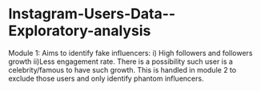 # Instagram-Users-Data--Exploratory-analysis

Module 1:
Aims to identify fake influencers:
    i) High followers and followers growth 
    ii)Less engagement rate. 
    There is a possibility such user is a celebrity/famous to have such growth. This is handled in module 2 to exclude those users and only identify phantom influencers.